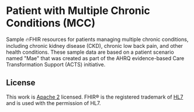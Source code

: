# Patient with Multiple Chronic Conditions (MCC)

Sample 🔥FHIR resources for patients managing multiple chronic conditions, including chronic kidney disease (CKD), chronic low back pain, and other health conditions. These sample data are based on a patient scenario named "Mae" that was created as part of the AHRQ evidence-based Care Transformation Support (ACTS) initiative.

License
-------

This work is [Apache 2](./LICENSE.txt) licensed.
FHIR® is the registered trademark of [HL7][hl7] and is used with the permission of HL7.

[hl7]: http://hl7.org/
